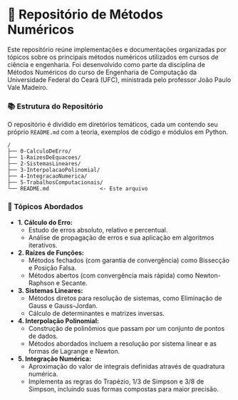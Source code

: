 
# 📃 Repositório de Métodos Numéricos

Este repositório reúne implementações e documentações organizadas por tópicos sobre os principais métodos numéricos utilizados em cursos de ciência e engenharia. Foi desenvolvido como parte da disciplina de Métodos Numéricos do curso de Engenharia de Computação da Universidade Federal do Ceará (UFC), ministrada pelo professor João Paulo Vale Madeiro.

### 📚 Estrutura do Repositório

O repositório é dividido em diretórios temáticos, cada um contendo seu próprio `README.md` com a teoria, exemplos de código e módulos em Python.

```
/
├── 0-CalculoDeErro/
├── 1-RaizesDeEquacoes/
├── 2-SistemasLineares/
├── 3-InterpolacaoPolinomial/
├── 4-IntegracaoNumerica/
├── 5-TrabalhosComputacionais/
└── README.md                <- Este arquivo
```

### 📖 Tópicos Abordados

* **1. Cálculo do Erro:**
  * Estudo de erros absoluto, relativo e percentual.
  * Análise de propagação de erros e sua aplicação em algoritmos iterativos.
* **2. Raízes de Funções:**
  * Métodos fechados (com garantia de convergência) como Bissecção e Posição Falsa.
  * Métodos abertos (com convergência mais rápida) como Newton-Raphson e Secante.
* **3. Sistemas Lineares:**
  * Métodos diretos para resolução de sistemas, como Eliminação de Gauss e Gauss-Jordan.
  * Cálculo de determinantes e matrizes inversas.
* **4. Interpolação Polinomial:**
  * Construção de polinômios que passam por um conjunto de pontos de dados.
  * Métodos abordados incluem a resolução por sistema linear e as formas de Lagrange e Newton.
* **5. Integração Numérica:**
  * Aproximação do valor de integrais definidas através de quadratura numérica.
  * Implementa as regras do Trapézio, 1/3 de Simpson e 3/8 de Simpson, incluindo suas formas compostas para maior precisão.
